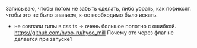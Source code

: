 Записываю, чтобы потом не забыть сделать, либо убрать, как пофиксят. чтобы это не было знанием, к-ое необходимо было искать.

* не совпали типы в css.ts -> очень большое полотно с ошибкой.
https://github.com/hyoo-ru/hyoo_mill
Почему это через флаг не делается при запуске?
